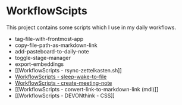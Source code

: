 # WorkflowScipts

This project contains some scripts which I use in my daily workflows. 

- tag-file-with-frontmost-app
- copy-file-path-as-markdown-link
- add-pasteboard-to-daily-note
- toggle-stage-manager
- export-embeddings
- [[WorkflowScripts - rsync-zettelkasten.sh]]
- [WorkflowScripts - sleep-wake-to-file](WorkflowScripts%20-%20sleep-wake-to-file.md)
- [WorkflowScripts - create-meeting-note](WorkflowScripts%20-%20create-meeting-note.md)
- [[WorkflowScripts - convert-link-to-markdown-link (mdl)]]
- [[WorkflowScripts - DEVONthink - CSS]]


